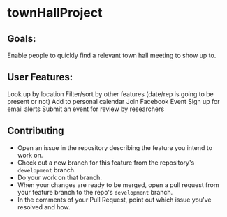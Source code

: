 # townHallProject

## Goals:
Enable people to quickly find a relevant town hall meeting to show up to.

## User Features:
Look up by location 
Filter/sort by other features (date/rep is going to be present or not)
Add to personal calendar 
Join Facebook Event
Sign up for email alerts
Submit an event for review by researchers

## Contributing

- Open an issue in the repository describing the feature you intend to work on.
- Check out a new branch for this feature from the repository's `development` branch. 
- Do your work on that branch.
- When your changes are ready to be merged, open a pull request from your feature branch to the repo's `development` branch.
- In the comments of your Pull Request, point out which issue you've resolved and how.

